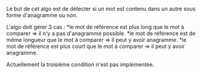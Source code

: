 Le but de cet algo est de détecter si un mot est contenu dans un autre sous forme d'anagramme ou non.

L'algo doit gérer 3 cas :
*le mot de référence est plus long que le mot à comparer => il n'y a pas d'anagramme possible.
*le mot de référence est de même longueur que le mot à comparer => il peut y avoir anagramme.
*le mot de référence est plus court que le mot à comparer => il peut y avoir anagramme.

Actuellement la troisième condition n'est pas implémentée.